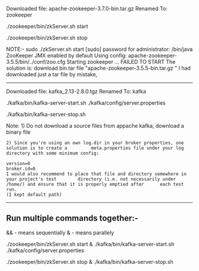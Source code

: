 Downloaded file: apache-zookeeper-3.7.0-bin.tar.gz
Renamed To: zookeeper

./zookeeper/bin/zkServer.sh start

./zookeeper/bin/zkServer.sh stop



NOTE:-
	sudo ./zkServer.sh start
	[sudo] password for administrator:
	/bin/java
	ZooKeeper JMX enabled by default
	Using config: apache-zookeeper-3.5.5/bin/../conf/zoo.cfg
	Starting zookeeper ... FAILED TO START
	The solution is: download bin.tar file "apache-zookeeper-3.5.5-bin.tar.gz " I had downloaded 		just a tar file by mistake,

********************************************************************************************


Downloaded file: kafka_2.13-2.8.0.tgz
Renamed To: kafka

./kafka/bin/kafka-server-start.sh ./kafka/config/server.properties

./kafka/bin/kafka-server-stop.sh



Note: 
	1) Do not download a source files from appache kafka, download a binary file


	2) Since you're using an own log.dir in your broker properties, one solution is to create a 		meta.properties file under your log directory with some minimum config:

	version=0
	broker.id=0
	I would also recommend to place that file and directory somewhere in your project's test 		directory (i.e. not necessarily under /home/) and ensure that it is properly emptied after 		each test run.
	(I kept default path)


********************************************************************************************


Run multiple commands together:-
--------------------------------
&& - means sequentially
&  - means parallely

./zookeeper/bin/zkServer.sh start & ./kafka/bin/kafka-server-start.sh ./kafka/config/server.properties

./zookeeper/bin/zkServer.sh stop & ./kafka/bin/kafka-server-stop.sh

